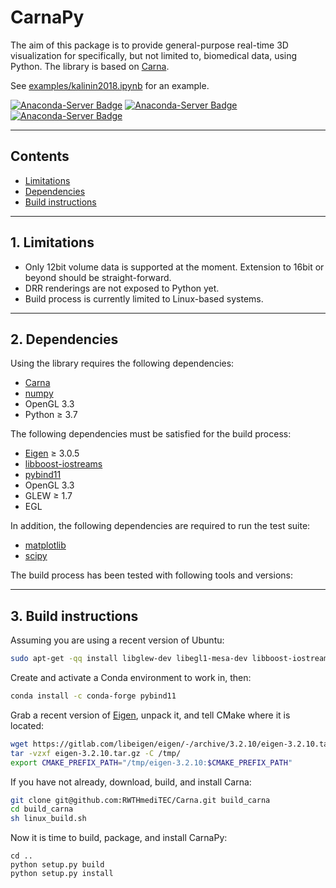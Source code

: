 CarnaPy
========

The aim of this package is to provide general-purpose real-time 3D visualization for specifically, but not limited to, biomedical data, using Python. The library is based on [Carna](https://github.com/RWTHmediTEC/Carna).

See [examples/kalinin2018.ipynb](examples/kalinin2018.ipynb) for an example.

[![Anaconda-Server Badge](https://anaconda.org/kostrykin/carnapy/badges/version.svg)](https://anaconda.org/kostrykin/carnapy)
[![Anaconda-Server Badge](https://anaconda.org/kostrykin/carnapy/badges/platforms.svg)](https://anaconda.org/kostrykin/carnapy)
[![Anaconda-Server Badge](https://anaconda.org/kostrykin/carnapy/badges/installer/conda.svg)](https://conda.anaconda.org/kostrykin)

---
## Contents

* [Limitations](#1-limitations)
* [Dependencies](#2-dependencies)
* [Build instructions](#3-build-instructions)
 
---
## 1. Limitations

* Only 12bit volume data is supported at the moment. Extension to 16bit or beyond should be straight-forward.
* DRR renderings are not exposed to Python yet.
* Build process is currently limited to Linux-based systems.

---
## 2. Dependencies

Using the library requires the following dependencies:
* [Carna](https://github.com/RWTHmediTEC/Carna)
* [numpy](https://numpy.org/)
* OpenGL 3.3
* Python ≥ 3.7

The following dependencies must be satisfied for the build process:
* [Eigen](http://eigen.tuxfamily.org/) ≥ 3.0.5
* [libboost-iostreams](https://www.boost.org/doc/libs/1_76_0/libs/iostreams/doc/index.html)
* [pybind11](https://github.com/pybind/pybind11)
* OpenGL 3.3
* GLEW ≥ 1.7
* EGL

In addition, the following dependencies are required to run the test suite:
* [matplotlib](https://matplotlib.org/)
* [scipy](https://www.scipy.org/)

The build process has been tested with following tools and versions:

---
## 3. Build instructions

Assuming you are using a recent version of Ubuntu:

```bash
sudo apt-get -qq install libglew-dev libegl1-mesa-dev libboost-iostreams-dev
```

Create and activate a Conda environment to work in, then:

```bash
conda install -c conda-forge pybind11
```

Grab a recent version of [Eigen](http://eigen.tuxfamily.org), unpack it, and tell CMake where it is located:

```bash
wget https://gitlab.com/libeigen/eigen/-/archive/3.2.10/eigen-3.2.10.tar.gz
tar -vzxf eigen-3.2.10.tar.gz -C /tmp/
export CMAKE_PREFIX_PATH="/tmp/eigen-3.2.10:$CMAKE_PREFIX_PATH"
```

If you have not already, download, build, and install Carna:

```bash
git clone git@github.com:RWTHmediTEC/Carna.git build_carna
cd build_carna
sh linux_build.sh
```

Now it is time to build, package, and install CarnaPy:
```
cd ..
python setup.py build
python setup.py install
```

